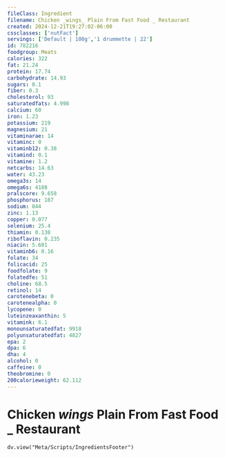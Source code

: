 ```yaml
---
fileClass: Ingredient
filename: Chicken _wings_ Plain From Fast Food _ Restaurant
created: 2024-12-21T19:27:02-06:00
cssclasses: ['nutFact']
servings: ['Default | 100g','1 drummette | 22']
id: 782216
foodgroup: Meats
calories: 322
fat: 21.24
protein: 17.74
carbohydrate: 14.93
sugars: 0.1
fiber: 0.3
cholesterol: 93
saturatedfats: 4.998
calcium: 60
iron: 1.23
potassium: 219
magnesium: 21
vitaminarae: 14
vitaminc: 0
vitaminb12: 0.38
vitamind: 0.1
vitamine: 1.2
netcarbs: 14.63
water: 43.23
omega3s: 14
omega6s: 4108
pralscore: 9.658
phosphorus: 187
sodium: 844
zinc: 1.13
copper: 0.077
selenium: 25.4
thiamin: 0.138
riboflavin: 0.235
niacin: 5.601
vitaminb6: 0.16
folate: 34
folicacid: 25
foodfolate: 9
folatedfe: 51
choline: 68.5
retinol: 14
carotenebeta: 0
carotenealpha: 0
lycopene: 0
luteinzeaxanthin: 5
vitamink: 6.1
monounsaturatedfat: 9918
polyunsaturatedfat: 4827
epa: 2
dpa: 6
dha: 4
alcohol: 0
caffeine: 0
theobromine: 0
200calorieweight: 62.112
---
```


# Chicken _wings_ Plain From Fast Food _ Restaurant

```dataviewjs
dv.view("Meta/Scripts/IngredientsFooter")
```